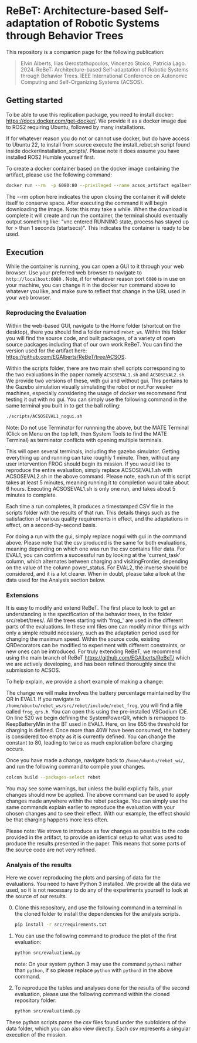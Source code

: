# ReBeT: Architecture-based Self-adaptation of Robotic Systems through Behavior Trees
This repository is a companion page for the following publication:
> Elvin Alberts, Ilias Gerostathopoulos, Vincenzo Stoico, Patricia Lago. 2024. ReBeT: Architecture-based Self-adaptation of Robotic Systems through Behavior Trees. IEEE International Conference on Autonomic Computing and Self-Organizing Systems (ACSOS).

<!-- ## How to cite us
The scientific article describing design, execution, and main results of this study is available [here](https://www.google.com).<br> 
If this study is helping your research, consider to cite it is as follows, thanks!
```
@article{,
  title={},
  author={},
  journal={},
  volume={},
  pages={},
  year={},
  publisher={}
}
``` -->




## Getting started
To be able to use this replication package, you need to install docker: https://docs.docker.com/get-docker/. We provide it as a docker image due to ROS2 requiring Ubuntu, followed by many installations. 

If for whatever reason you do not or cannot use docker, but do have access to Ubuntu 22, to install from source execute the install_rebet.sh script found inside docker/installation_scripts/. Please note it does assume you have installed ROS2 Humble yourself first.

To create a docker container based on the docker image containing the artifact, please use the following command:

   ```Bash
   docker run --rm  -p 6080:80 --privileged --name acsos_artifact egalberts/rebet:acsos 
   ```
The --rm option here indicates the upon closing the container it will delete itself to conserve space. After executing the command it will begin downloading the image. Note: this may take a while. When the download is complete it will create and run the container, the terminal should eventually output something like: "vnc entered RUNNING state, process has stayed up for > than 1 seconds (startsecs)". This indicates the container is ready to be used.

## Execution
While the container is running, you can open a GUI to it through your web browser. Use your preferred web browser to navigate to `http://localhost:6080` . Note, if for whatever reason port `6080` is in use on your machine, you can change it in the docker run command above to whatever you like, and make sure to reflect that change in the URL used in your web browser. 

### Reproducing the Evaluation

Within the web-based GUI, navigate to the Home folder (shortcut on the desktop), there you should find a folder named `rebet_ws`. Within this folder you will find the source code, and built packages, of a variety of open source packages including that of our own work ReBeT. You can find the version used for the artifact here: https://github.com/EGAlberts/ReBeT/tree/ACSOS.

Within the scripts folder, there are two main shell scripts corresponding to the two evaluations in the paper namely `ACSOSEVAL1.sh` and `ACSOSEVAL2.sh`. We provide two versions of these, with gui and without gui. This pertains to the Gazebo simulation visually simulating the robot or not.For weaker machines, especially considering the usage of docker we recommend first testing it out with no gui. You can simply use the following command in the same terminal you built in to get the ball rolling:
   ```Bash
   ./scripts/ACSOSEVAL1_nogui.sh
   ```


Note: Do not use Terminator for runnning the above, but the MATE Terminal (Click on Menu on the top left, then System Tools to find the MATE Terminal) as terminator conflicts with opening multiple terminals.


   This will open several terminals, including the gazebo simulator. Getting everything up and running can take roughly 1 minute. Then, without any user intervention FROG should begin its mission. If you would like to reproduce the entire evaluation, simply replace ACSOSEVAL1.sh with ACSOSEVAL2.sh in the above command. Please note, each run of this script takes at least 5 minutes, meaning running it to completion would take about 6 hours. Executing ACSOSEVAL1.sh is only one run, and takes about 5 minutes to complete.

Each time a run completes, it produces a timestamped CSV file in the scripts folder with the results of that run. This details things such as the satisfaction of various quality requirements in effect, and the adaptations in effect, on a second-by-second basis.  

For doing a run with the gui, simply replace nogui with gui in the command above.
Please note that the csv produced is the same for both evaluations, meaning depending on which one was run the csv contains filler data. For EVAL1, you can confirm a successful run by looking at the 'current_task' column, which alternates between charging and visitingFrontier, depending on the value of the column power_status. For EVAL2, the inverse should be considered, and it is a lot clearer. When in doubt, please take a look at the data used for the Analysis section below.

### Extensions

It is easy to modify and extend ReBeT. The first place to look to get an understanding is the specification of the behavior trees, in the folder src/rebet/trees/. All the trees starting with 'frog_' are used in the different parts of the evaluations. In these xml files one can modify minor things with only a simple rebuild necessary, such as the adaptation period used for changing the maximum speed. Within the source code, existing QRDecorators can be modified to experiment with different constraints, or new ones can be introduced. For truly extending ReBeT, we recommend using the main branch of ReBeT https://github.com/EGAlberts/ReBeT/ which we are actively developing, and has been refined thoroughly since the submission to ACSOS.

To help explain, we provide a short example of making a change:

The change we will make involves the battery percentage maintained by the QR in EVAL1.
If you navigate to `/home/ubuntu/rebet_ws/src/rebet/include/rebet_frog`, you will find a file called `frog_qrs.h`. You can open this using the pre-installed VSCodium IDE. On line 520 we begin defining the SystemPowerQR, which is remapped to KeepBatteryMin in the BT used in EVAL1. Here, on line 655 the threshold for charging is defined. Once more than 40W have been consumed, the battery is considered too empty as it is currently defined. You can change the constant to 80, leading to twice as much exploration before charging occurs. 

Once you have made a change, navigate back to `/home/ubuntu/rebet_ws/`, and run the following command to compile your changes.

```Bash
colcon build --packages-select rebet
```
You may see some warnings, but unless the build explictly fails, your changes should now be applied. The above command can be used to apply changes made anywhere within the rebet package. You can simply use the same commands explain earlier to reproduce the evaluation with your chosen changes and to see their effect. With our example, the effect should be that charging happens more less often.

Please note: We strove to introduce as few changes as possible to the code provided in the artifact, to provide an identical setup to what was used to produce the results presented in the paper. This means that some parts of the source code are not very refined.

### Analysis of the results
Here we cover reproducing the plots and parsing of data for the evaluations. You need to have Python 3 installed. We provide all the data we used, so it is not necessary to do any of the experiments yourself to look at the source of our results.

0. Clone this repository, and use the following command in a terminal in the cloned folder to install the dependencies for the analysis scripts.
    ```Bash
   pip install -r src/requirements.txt
   ```
   
1. You can use the following command to produce the plot of the first evaluation:
      ```Bash
   python src/evaluationA.py
   ```
   note: On your system python 3 may use the command `python3` rather than `python`, if so please replace `python` with `python3` in the above command.

2. To reproduce the tables and analyses done for the results of the second evaluation, please use the following command within the cloned repository folder:
   ```Bash
   python src/evaluationB.py
   ```
These python scripts parse the csv files found under the subfolders of the data folder, which you can also view directly. Each csv represents a singular execution of the mission.


